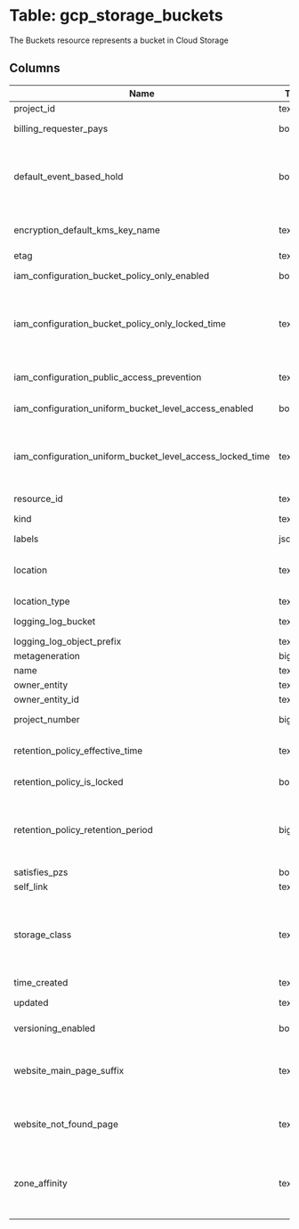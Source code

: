 
# Table: gcp_storage_buckets
The Buckets resource represents a bucket in Cloud Storage
## Columns
| Name        | Type           | Description  |
| ------------- | ------------- | -----  |
|project_id|text|GCP Project Id of the resource|
|billing_requester_pays|boolean|When set to true, Requester Pays is enabled for this bucket|
|default_event_based_hold|boolean|The default value for event-based hold on newly created objects in this bucket Event-based hold is a way to retain objects indefinitely until an event occurs, signified by the hold's release After being released, such objects will be subject to bucket-level retention|
|encryption_default_kms_key_name|text|A Cloud KMS key that will be used to encrypt objects inserted into this bucket, if no encryption method is specified|
|etag|text|HTTP 11 Entity tag for the bucket|
|iam_configuration_bucket_policy_only_enabled|boolean|If set, access is controlled only by bucket-level or above IAM policies|
|iam_configuration_bucket_policy_only_locked_time|text|The deadline for changing iamConfigurationbucketPolicyOnlyenabled from true to false in RFC 3339 format iamConfigurationbucketPolicyOnlyenabled may be changed from true to false until the locked time, after which the field is immutable|
|iam_configuration_public_access_prevention|text|The bucket's Public Access Prevention configuration Currently, 'unspecified' and 'enforced' are supported|
|iam_configuration_uniform_bucket_level_access_enabled|boolean|If set, access is controlled only by bucket-level or above IAM policies|
|iam_configuration_uniform_bucket_level_access_locked_time|text|The deadline for changing iamConfigurationuniformBucketLevelAccessenabled from true to false in RFC 3339  format iamConfigurationuniformBucketLevelAccessenabled may be changed from true to false until the locked time, after which the field is immutable|
|resource_id|text|Original Id of the resource|
|kind|text|The kind of item this is For buckets, this is always storage#bucket|
|labels|jsonb|User-provided labels, in key/value pairs|
|location|text|The location of the bucket Object data for objects in the bucket resides in physical storage within this region Defaults to US See the developer's guide for the authoritative list|
|location_type|text|The type of the bucket location|
|logging_log_bucket|text|The destination bucket where the current bucket's logs should be placed|
|logging_log_object_prefix|text|A prefix for log object names|
|metageneration|bigint|The metadata generation of this bucket|
|name|text|The name of the bucket|
|owner_entity|text|The entity, in the form project-owner-projectId|
|owner_entity_id|text|The ID for the entity|
|project_number|bigint|The project number of the project the bucket belongs to|
|retention_policy_effective_time|text|Server-determined value that indicates the time from which policy was enforced and effective This value is in RFC 3339 format|
|retention_policy_is_locked|boolean|Once locked, an object retention policy cannot be modified|
|retention_policy_retention_period|bigint|The duration in seconds that objects need to be retained Retention duration must be greater than zero and less than 100 years Note that enforcement of retention periods less than a day is not guaranteed Such periods should only be used for testing purposes|
|satisfies_pzs|boolean|Reserved for future use|
|self_link|text|The URI of this bucket|
|storage_class|text|The bucket's default storage class, used whenever no storageClass is specified for a newly-created object This defines how objects in the bucket are stored and determines the SLA and the cost of storage Values include MULTI_REGIONAL, REGIONAL, STANDARD, NEARLINE, COLDLINE, ARCHIVE, and DURABLE_REDUCED_AVAILABILITY|
|time_created|text|The creation time of the bucket in RFC 3339 format|
|updated|text|The modification time of the bucket in RFC 3339 format|
|versioning_enabled|boolean|While set to true, versioning is fully enabled for this bucket|
|website_main_page_suffix|text|If the requested object path is missing, the service will ensure the path has a trailing '/', append this suffix, and attempt to retrieve the resulting object This allows the creation of indexhtml objects to represent directory pages|
|website_not_found_page|text|If the requested object path is missing, and any mainPageSuffix object is missing, if applicable, the service will return the named object from this bucket as the content for a 404 Not Found result|
|zone_affinity|text[]|The zone or zones from which the bucket is intended to use zonal quota Requests for data from outside the specified affinities are still allowed but won't be able to use zonal quota The zone or zones need to be within the bucket location otherwise the requests will fail with a 400 Bad Request response|
